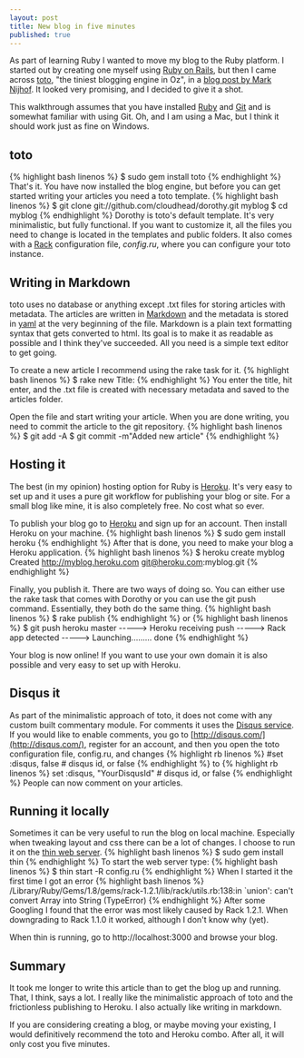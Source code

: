 ```yaml
---
layout: post
title: New blog in five minutes
published: true
---
```


As part of learning Ruby I wanted to move my blog to the Ruby platform. I started out by creating one myself using [Ruby on Rails](http://rubyonrails.org/), but then I came across [toto](http://cloudhead.io/toto), "the tiniest blogging engine in Oz", in a [blog post by Mark Nijhof](http://cre8ivethought.com/blog/2010/08/04/blog-moved-once-again/). It looked very promising, and I decided to give it a shot. 

This walkthrough assumes that you have installed [Ruby](http://www.ruby-lang.org/en/) and [Git](http://git-scm.com/) and is somewhat familiar with using Git. Oh, and I am using a Mac, but I think it should work just as fine on Windows.

## toto
{% highlight bash linenos %}
	$ sudo gem install toto
{% endhighlight %}
That's it. You have now installed the blog engine, but before you can get started writing your articles you need a toto template.
{% highlight bash linenos %}
	$ git clone git://github.com/cloudhead/dorothy.git myblog
	$ cd myblog
{% endhighlight %}
Dorothy is toto's default template. It's very minimalistic, but fully functional. If you want to customize it, all the files you need to change is located in the templates and public folders. It also comes with a [Rack](http://rack.rubyforge.org/) configuration file, *config.ru*, where you can configure your toto instance.

## Writing in Markdown
toto uses no database or anything except .txt files for storing articles with metadata. The articles are written in [Markdown](http://daringfireball.net/projects/markdown/) and the metadata is stored in [yaml](http://www.yaml.org/) at the very beginning of the file. Markdown is a plain text formatting syntax that gets converted to html. Its goal is to make it as readable as possible and I think they've succeeded. All you need is a simple text editor to get going.

To create a new article I recommend using the rake task for it.
{% highlight bash linenos %}
	$ rake new
	Title:
{% endhighlight %}
You enter the title, hit enter, and the .txt file is created with necessary metadata and saved to the articles folder.

Open the file and start writing your article. When you are done writing, you need to commit the article to the git repository.
{% highlight bash linenos %}
	$ git add -A
	$ git commit -m"Added new article"
{% endhighlight %}

## Hosting it
The best (in my opinion) hosting option for Ruby is [Heroku](http://heroku.com/). It's very easy to set up and it uses a pure git workflow for publishing your blog or site. For a small blog like mine, it is also completely free. No cost what so ever.

To publish your blog go to [Heroku](http://heroku.com/) and sign up for an account. Then install Heroku on your machine.
{% highlight bash linenos %}
	$ sudo gem install heroku
{% endhighlight %}
After that is done, you need to make your blog a Heroku application.
{% highlight bash linenos %}
	$ heroku create myblog
	Created http://myblog.heroku.com
	git@heroku.com:myblog.git
{% endhighlight %}

Finally, you publish it. There are two ways of doing so. You can either use the rake task that comes with Dorothy or you can use the git push command. Essentially, they both do the same thing.
{% highlight bash linenos %}
	$ rake publish
{% endhighlight %}
or
{% highlight bash linenos %}
	$ git push heroku master
	-----> Heroku receiving push
	-----> Rack app detected
	-----> Launching......... done
{% endhighlight %}

Your blog is now online! If you want to use your own domain it is also possible and very easy to set up with Heroku.

## Disqus it
As part of the minimalistic approach of toto, it does not come with any custom built commentary module. For comments it uses the [Disqus service](http://disqus.com/). If you would like to enable comments, you go to [http://disqus.com/](http://disqus.com/), register for an account, and then you open the toto configuration file, config.ru, and changes
{% highlight rb linenos %}
	#set :disqus, false          # disqus id, or false
{% endhighlight %}
to
{% highlight rb linenos %}
	set :disqus, "YourDisqusId"  # disqus id, or false
{% endhighlight %}
People can now comment on your articles.

## Running it locally
Sometimes it can be very useful to run the blog on local machine. Especially when tweaking layout and css there can be a lot of changes. I choose to run it on the [thin web server](http://code.macournoyer.com/thin/).
{% highlight bash linenos %}
	$ sudo gem install thin
{% endhighlight %}
To start the web server type:
{% highlight bash linenos %}
	$ thin start -R config.ru
{% endhighlight %}
When I started it the first time I got an error
{% highlight bash linenos %}
	/Library/Ruby/Gems/1.8/gems/rack-1.2.1/lib/rack/utils.rb:138:in `union': can't convert Array into String (TypeError)
{% endhighlight %}
After some Googling I found that the error was most likely caused by Rack 1.2.1. When downgrading to Rack 1.1.0 it worked, although I don't know why (yet).

When thin is running, go to http://localhost:3000 and browse your blog.

## Summary
It took me longer to write this article than to get the blog up and running. That, I think, says a lot. I really like the minimalistic approach of toto and the frictionless publishing to Heroku. I also actually like writing in markdown.

If you are considering creating a blog, or maybe moving your existing, I would definitively recommend the toto and Heroku combo. After all, it will only cost you five minutes.